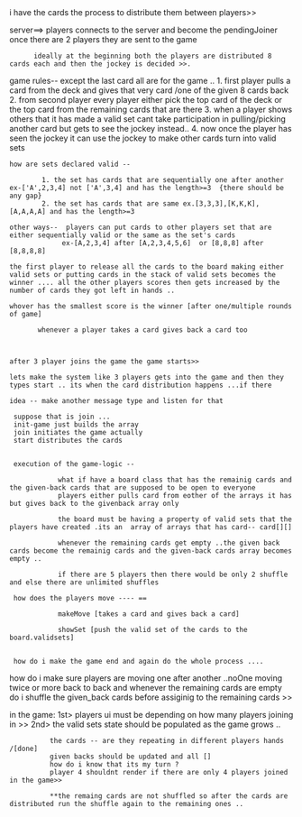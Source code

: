 ## 

i have the cards the process to distribute them between players>>

server==> players connects to the server and become the pendingJoiner once there are 2 players they are sent to the game 

          ideally at the beginning both the players are distributed 8 cards each and then the jockey is decided >>.
          
          

game rules-- except the last card all are for the game ..
             1. first player pulls a card from the deck and gives  that very card /one of the given 8 cards back 
             2. from second player every player either pick the top card of the deck or the top card from the remaining cards that are there 
             3. when a player shows  others that it has made a valid set cant take participation in pulling/picking another card but gets 
                to see the jockey instead..
             4. now once the player has seen the jockey it can use the jockey to make other cards turn into valid sets 

    
    how are sets declared valid --

            1. the set has cards that are sequentially one after another ex-['A',2,3,4] not ['A',3,4] and has the length>=3  {there should be any gap} 
            2. the set has cards that are same ex.[3,3,3],[K,K,K],[A,A,A,A] and has the length>=3

    other ways--  players can put cards to other players set that are either sequentially valid or the same as the set's cards 
                 ex-[A,2,3,4] after [A,2,3,4,5,6]  or [8,8,8] after [8,8,8,8]

    the first player to release all the cards to the board making either valid sets or putting cards in the stack of valid sets becomes the 
    winner .... all the other players scores then gets increased by the number of cards they got left in hands ..

    whover has the smallest score is the winner [after one/multiple rounds of game] 
           
           whenever a player takes a card gives back a card too 
    
    
    
    after 3 player joins the game the game starts>>

    lets make the system like 3 players gets into the game and then they types start .. its when the card distribution happens ...if there

    idea -- make another message type and listen for that 

     suppose that is join ...
     init-game just builds the array 
     join initiates the game actually 
     start distributes the cards 


     execution of the game-logic --

                what if have a board class that has the remainig cards and the given-back cards that are supposed to be open to everyone 
                players either pulls card from eother of the arrays it has but gives back to the givenback array only 

                the board must be having a property of valid sets that the players have created .its an  array of arrays that has card-- card[][]

                whenever the remaining cards get empty ..the given back cards become the remainig cards and the given-back cards array becomes empty ..

                if there are 5 players then there would be only 2 shuffle and else there are unlimited shuffles 

     how does the players move ---- == 

                makeMove [takes a card and gives back a card]

                showSet [push the valid set of the cards to the board.validsets]


     how do i make the game end and again do the whole process ....

how do i make sure players are moving one after another ..noOne moving twice or more back to back 
and whenever the remaining cards are empty do i shuffle the given_back cards before assiginig to the remaining cards >>



 
 in the game: 
              1st>  players ui must be depending on how many players joining in >>
              2nd>  the valid sets state should be populated as the game grows .. 


              the cards -- are they repeating in different players hands /[done]
              given backs should be updated and all []
              how do i know that its my turn ?
              player 4 shouldnt render if there are only 4 players joined in the game>>

              **the remaing cards are not shuffled so after the cards are distributed run the shuffle again to the remaining ones ..
            